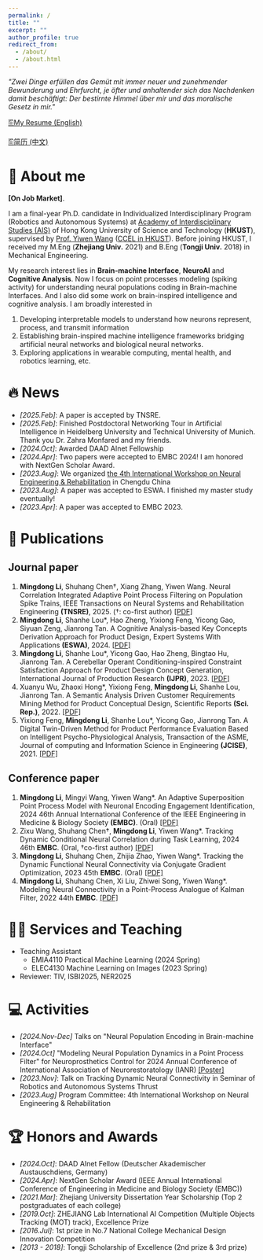 ```yaml
---
permalink: /
title: ""
excerpt: ""
author_profile: true
redirect_from: 
  - /about/
  - /about.html
---
```


<!-- {% if site.google_scholar_stats_use_cdn %}
{% assign gsDataBaseUrl = "https://cdn.jsdelivr.net/gh/" | append: site.repository | append: "@" %}
{% else %}
{% assign gsDataBaseUrl = "https://raw.githubusercontent.com/" | append: site.repository | append: "/" %}
{% endif %}
{% assign url = gsDataBaseUrl | append: "google-scholar-stats/gs_data_shieldsio.json" %} -->

<span class='anchor' id='about-me'></span>

*"Zwei Dinge erfüllen das Gemüt mit immer neuer und zunehmender Bewunderung und Ehrfurcht, je öfter und anhaltender sich das Nachdenken damit beschäftigt: Der bestirnte Himmel über mir und das moralische Gesetz in mir."*

[🖺My Resume (English)](../gallery/Academic_CV_EN_all.pdf)

[🖺简历 (中文)](../gallery/Academic_CV_CN_all.pdf)


# 📖 About me
**[On Job Market]**. 

I am a final-year Ph.D. candidate in Individualized Interdisciplinary Program (Robotics and Autonomous Systems) at <a href="https://ais.hkust.edu.hk/">Academy of Interdisciplinary Studies (AIS)</a> of Hong Kong University of Science and Technology (**HKUST**), supervised by <a href="https://facultyprofiles.hkust.edu.hk/profiles.php?profile=yiwen-wang-eewangyw">Prof. Yiwen Wang</a> (<a href="https://bmi.hkust.edu.hk/">CCEL in HKUST</a>). Before joining HKUST,  I received my M.Eng (**Zhejiang Univ.** 2021) and B.Eng (**Tongji Univ.** 2018) in Mechanical Engineering.

My research interest lies in **Brain-machine Interface**, **NeuroAI** and **Cognitive Analysis**. Now I focus on point processes modeling (spiking activity) for understanding neural populations coding in Brain-machine Interfaces. And I also did some work on brain-inspired intelligence and cognitive analysis. I am broadly interested in
1. Developing interpretable models to understand how neurons represent, process, and transmit information
2. Establishing brain-inspired machine intelligence frameworks bridging artificial neural networks and biological neural networks.
3. Exploring applications in wearable computing, mental health, and robotics learning, etc.


# 🔥 News
- *[2025.Feb]*: A paper is accepted by TNSRE.
- *[2025.Feb]*: Finished Postdoctoral Networking Tour in Artificial Intelligence in Heidelberg University and Technical University of Munich. Thank you Dr. Zahra Monfared and my friends.
- *[2024.Oct]*: Awarded DAAD AInet Fellowship
- *[2024.Apr]*: Two papers were accepted to EMBC 2024! I am honored with NextGen Scholar Award.
- *[2023.Aug]*: We organized <a href="https://ias.hkust.edu.hk/events/the-4th-international-workshop-on-neural-engineering-and-rehabilitation#:~:text=Welcome%20to%20the%20official%20website,science%2C%20computation%2C%20and%20robotics.">the 4th International Workshop on Neural Engineering & Rehabilitation</a> in Chengdu China
- *[2023.Aug]*: A paper was accepted to ESWA. I finished my master study eventually!
- *[2023.Apr]*: A paper was accepted to EMBC 2023.
<!-- - *[2022.Nov]*: Passed my PhD Qualifying Examination! -->
<!-- - *2022.09*: A paper is accepted by IJPR. -->
<!-- - *2022.04*: A paper is accepted to EMBC 2022. -->
<!-- *2021.09*: Join CCEL Group of HKUST! -->
<!-- - *2021.03*: Graduate from Zhejiang University! -->


# 📝 Publications
## Journal paper
<ol> 
<li><b>Mingdong Li</b>, Shuhang Chen<span>&#8224;</span>, Xiang Zhang, Yiwen Wang. Neural Correlation Integrated Adaptive Point Process Filtering on Population Spike Trains, IEEE Transactions on Neural Systems and Rehabilitation Engineering <b>(TNSRE)</b>, 2025.  (<span>&#8224;</span>: co-first author) <a href="https://ieeexplore.ieee.org/document/10902622">[PDF]</a></li>

<li><b>Mingdong Li</b>, Shanhe Lou*, Hao Zheng, Yixiong Feng, Yicong Gao, Siyuan Zeng, Jianrong Tan. A Cognitive Analysis-based Key Concepts Derivation Approach for Product Design, Expert Systems With Applications <b>(ESWA)</b>, 2024. <a href="https://doi.org/10.1016/j.eswa.2023.121289">[PDF]</a></li>

<li><b>Mingdong Li</b>, Shanhe Lou*, Yicong Gao, Hao Zheng, Bingtao Hu, Jianrong Tan. A Cerebellar Operant Conditioning-inspired Constraint Satisfaction Approach for Product Design Concept Generation, International Journal of Production Research <b>(IJPR)</b>, 2023. <a href="https://doi.org/10.1080/00207543.2022.2116734">[PDF]</a></li>

<li>Xuanyu Wu, Zhaoxi Hong*, Yixiong Feng, <b>Mingdong Li</b>, Shanhe Lou, Jianrong Tan. A Semantic Analysis Driven Customer Requirements Mining Method for Product Conceptual Design, Scientific Reports <b>(Sci. Rep.)</b>, 2022. <a href="https://doi.org/10.1038/s41598-022-14396-3">[PDF]</a></li>
  
<li>Yixiong Feng, <b>Mingdong Li</b>, Shanhe Lou*, Yicong Gao, Jianrong Tan. A Digital Twin-Driven Method for Product Performance Evaluation Based on Intelligent Psycho-Physiological Analysis, Transaction of the ASME, Journal of computing and Information Science in Engineering <b>(JCISE)</b>, 2021. <a href="https://doi.org/10.1115/1.4049895">[PDF]</a></li>
</ol> 

## Conference paper
<ol>
<li><b>Mingdong Li</b>, Mingyi Wang, Yiwen Wang*. An Adaptive Superposition Point Process Model with Neuronal Encoding Engagement Identification, 2024 46th Annual International Conference of the IEEE Engineering in Medicine & Biology Society <b>(EMBC)</b>. (Oral) <a href="https://ieeexplore.ieee.org/abstract/document/10781885">[PDF]</a></li>

<li>Zixu Wang, Shuhang Chen<span>&#8224;</span>, <b>Mingdong Li</b>, Yiwen Wang*. Tracking Dynamic Conditional Neural Correlation during Task Learning, 2024 46th <b>EMBC</b>. (Oral, <span>&#8224;</span>co-first author) <a href="https://ieeexplore.ieee.org/abstract/document/10782327">[PDF]</a></li>

<li><b>Mingdong Li</b>, Shuhang Chen, Zhijia Zhao, Yiwen Wang*. Tracking the Dynamic Functional Neural Connectivity via Conjugate Gradient Optimization, 2023 45th <b>EMBC</b>. (Oral) <a href="https://ieeexplore.ieee.org/document/10340664">[PDF]</a></li>

<li><b>Mingdong Li</b>, Shuhang Chen, Xi Liu, Zhiwei Song, Yiwen Wang*. Modeling Neural Connectivity in a Point-Process Analogue of Kalman Filter, 2022 44th <b>EMBC</b>. <a href="https://doi.org/10.1109/EMBC48229.2022.9871283">[PDF]</a></li>
</ol> 


# 👨‍💻 Services and Teaching
- Teaching Assistant
  - EMIA4110 Practical Machine Learning (2024 Spring)
  - ELEC4130 Machine Learning on Images (2023 Spring)
- Reviewer: TIV, ISBI2025, NER2025

# 💻 Activities
- *[2024.Nov-Dec]* Talks on "Neural Population Encoding in Brain-machine Interface"
- *[2024.Oct]* "Modeling Neural Population Dynamics in a Point Process Filter" for Neuroprosthetics Control for 2024 Annual Conference of International Association of Neurorestoratology (IANR) <a href="../gallery/IANS2024_Shanghai_poster_Mingdong.pdf">[Poster]</a>
- *[2023.Nov]*: Talk on Tracking Dynamic Neural Connectivity in Seminar of Robotics and Autonomous Systems Thrust 
- *[2023.Aug]* Program Committee: 4th International Workshop on Neural Engineering & Rehabilitation
<!-- - *[2022.May]* Program Committee: 3rd International Workshop on Neural Engineering & Rehabilitation -->


# 🏆 Honors and Awards
- *[2024.Oct]*: DAAD AInet Fellow (Deutscher Akademischer Austauschdiens, Germany)
- *[2024.Apr]*: NextGen Scholar Award (IEEE Annual International Conference of Engineering in Medicine and Biology Society (EMBC))
- *[2021.Mar]*: Zhejiang University Dissertation Year Scholarship (Top 2 postgraduates of each college)
- *[2019.Oct]*: ZHEJIANG Lab International AI Competition (Multiple Objects Tracking (MOT) track), Excellence Prize
- *[2016.Jul]*: 1st prize in No.7 National College Mechanical Design Innovation Competition 
- *[2013 - 2018]*: Tongji Scholarship of Excellence (2nd prize & 3rd prize)



<!-- # 🗺️ Sitemap -->
<!-- <script type='text/javascript' id='clustrmaps' src='//cdn.clustrmaps.com/map_v2.js?cl=080808&w=320&t=tt&d=6KfI5_RwBsDcEGlGl29-mLjAgHNYw9P5ileQjlQfoMk&co=ffffff&cmo=ff8888&cmn=ff3737&ct=808080'></script> -->

<!-- <div align="center">
<body>
<script type='text/javascript' id='clustrmaps' src='//cdn.clustrmaps.com/map_v2.js?cl=000000&w=a&t=tt&d=6KfI5_RwBsDcEGlGl29-mLjAgHNYw9P5ileQjlQfoMk&co=ffffff&cmo=73ceff&cmn=0085ad&ct=000000'></script>
</body>
</div> -->